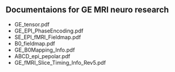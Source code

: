 ## Documentaions for GE MRI neuro research
- GE_tensor.pdf
- GE_EPI_PhaseEncoding.pdf
- SE_EPI_fMRI_Fieldmap.pdf
- B0_fieldmap.pdf
- GE_B0Mapping_Info.pdf
- ABCD_epi_pepolar.pdf
- GE_fMRI_Slice_Timing_Info_Rev5.pdf

